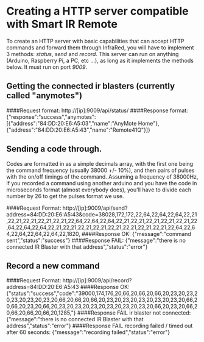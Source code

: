Creating a HTTP server compatible with Smart IR Remote
======================================================

To create an HTTP server with basic capabilities that can accept HTTP commands and forward them through InfraRed, you will have to implement 3 methods: *status*, *send* and *record*. This server can run on anything (Arduino, Raspberry Pi, a PC, etc ...), as long as it implements the methods below. It must run on port *9009*.

Getting the connected ir blasters (currently called "anymotes")
-----------------
####Request format:
http://[ip]:9009/api/status/
####Response format:
{"response":"success","anymotes":[{"address":"84:DD:20:E6:A5:03","name":"AnyMote Home"},{"address":"84:DD:20:E6:A5:43","name":"Remote41Q"}]}



Sending a code through. 
-----------------
Codes are formatted in as a simple decimals array, with the first one being the command frequency (usually 38000 +/- 10%), and then pairs of pulses with the on/off timings of the command. Assuming a frequency of 38000Hz, if you recorded a command using another arduino and you have the code in microseconds format (almost everybody does), you'll have to divide each number by 26 to get the pulses format we use.

####Request Format:
http://[ip]:9009/api/send?address=84:DD:20:E6:A5:43&code=38028,172,172,22,64,22,64,22,64,22,21,22,21,22,21,22,21,22,21,22,64,22,64,22,64,22,21,22,21,22,21,22,21,22,21,22,64,22,64,22,64,22,21,22,21,22,21,22,21,22,21,22,21,22,21,22,21,22,64,22,64,22,64,22,64,22,64,22,1820,
####Response OK:
{"message":"command sent","status":"success"}
####Response FAIL:
{"message":"there is no connected IR Blaster with that address","status":"error"}



Record a new command
-----------------
####Request Format:
http://[ip]:9009/api/record?address=84:DD:20:E6:A5:43
####Response OK:
{"status":"success","code":"39000,174,176,20,66,20,66,20,66,20,23,20,23,20,23,20,23,20,23,20,66,20,66,20,66,20,23,20,23,20,23,20,23,20,23,20,66,20,66,20,23,20,66,20,23,20,23,20,23,20,23,20,23,20,23,20,66,20,23,20,66,20,66,20,66,20,66,20,1285,"}
####Response FAIL ir blaster not connected:
{"message":"there is no connected IR Blaster with that address","status":"error"}
####Response FAIL recording failed / timed out after 60 seconds:
{"message":"recording failed","status":"error"}